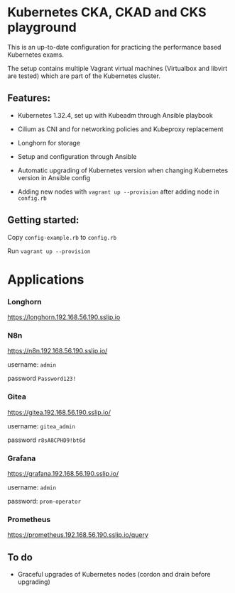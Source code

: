 # Kubernetes CKA, CKAD and CKS playground

This is an up-to-date configuration for practicing the performance based Kubernetes exams.

The setup contains multiple Vagrant virtual machines (Virtualbox and libvirt are tested) which are part of the Kubernetes cluster.


## Features:
- Kubernetes 1.32.4, set up with Kubeadm through Ansible playbook
- Cilium as CNI and for networking policies and Kubeproxy replacement
- Longhorn for storage

- Setup and configuration through Ansible
- Automatic upgrading of Kubernetes version when changing Kubernetes version in Ansible config
- Adding new nodes with `vagrant up --provision` after adding node in `config.rb`


## Getting started:

Copy `config-example.rb` to `config.rb`

Run `vagrant up --provision`


# Applications

### Longhorn

https://longhorn.192.168.56.190.sslip.io

### N8n

https://n8n.192.168.56.190.sslip.io/

username: `admin`

password `Password123!`

### Gitea

https://gitea.192.168.56.190.sslip.io/

username: `gitea_admin`

password `r8sA8CPHD9!bt6d`


### Grafana

https://grafana.192.168.56.190.sslip.io/

username: `admin`

password: `prom-operator`


### Prometheus

https://prometheus.192.168.56.190.sslip.io/query


## To do

- Graceful upgrades of Kubernetes nodes (cordon and drain before upgrading)
